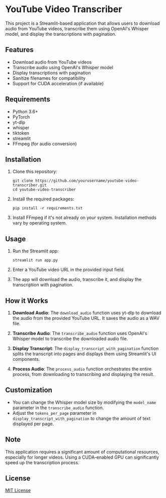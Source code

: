 # YouTube Video Transcriber

This project is a Streamlit-based application that allows users to download audio from YouTube videos, transcribe them using OpenAI's Whisper model, and display the transcriptions with pagination.

## Features

- Download audio from YouTube videos
- Transcribe audio using OpenAI's Whisper model
- Display transcriptions with pagination
- Sanitize filenames for compatibility
- Support for CUDA acceleration (if available)

## Requirements

- Python 3.6+
- PyTorch
- yt-dlp
- whisper
- tiktoken
- streamlit
- FFmpeg (for audio conversion)

## Installation

1. Clone this repository:
   ```
   git clone https://github.com/yourusername/youtube-video-transcriber.git
   cd youtube-video-transcriber
   ```

2. Install the required packages:
   ```
   pip install -r requirements.txt
   ```

3. Install FFmpeg if it's not already on your system. Installation methods vary by operating system.

## Usage

1. Run the Streamlit app:
   ```
   streamlit run app.py
   ```

2. Enter a YouTube video URL in the provided input field.

3. The app will download the audio, transcribe it, and display the transcription with pagination.

## How it Works

1. **Download Audio**: The `download_audio` function uses yt-dlp to download the audio from the provided YouTube URL. It saves the audio as a WAV file.

2. **Transcribe Audio**: The `transcribe_audio` function uses OpenAI's Whisper model to transcribe the downloaded audio file.

3. **Display Transcript**: The `display_transcript_with_pagination` function splits the transcript into pages and displays them using Streamlit's UI components.

4. **Process Audio**: The `process_audio` function orchestrates the entire process, from downloading to transcribing and displaying the result.

## Customization

- You can change the Whisper model size by modifying the `model_name` parameter in the `transcribe_audio` function.
- Adjust the `tokens_per_page` parameter in `display_transcript_with_pagination` to change the amount of text displayed per page.

## Note

This application requires a significant amount of computational resources, especially for longer videos. Using a CUDA-enabled GPU can significantly speed up the transcription process.

## License

[MIT License](LICENSE)
